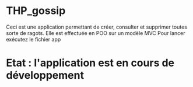 # THP_gossip

Ceci est une application permettant de créer, consulter et supprimer toutes sorte de ragots. 
Elle est effectuée en POO sur un modèle MVC
Pour lancer exécutez le fichier app

# Etat : l'application est en cours de développement 
